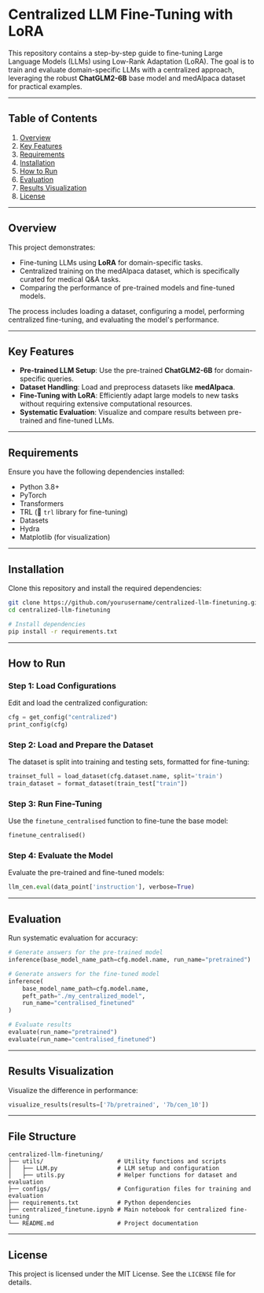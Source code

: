 # **Centralized LLM Fine-Tuning with LoRA**

This repository contains a step-by-step guide to fine-tuning Large Language Models (LLMs) using Low-Rank Adaptation (LoRA). The goal is to train and evaluate domain-specific LLMs with a centralized approach, leveraging the robust **ChatGLM2-6B** base model and medAlpaca dataset for practical examples.

---

## **Table of Contents**
1. [Overview](#overview)  
2. [Key Features](#key-features)  
3. [Requirements](#requirements)  
4. [Installation](#installation)  
5. [How to Run](#how-to-run)  
6. [Evaluation](#evaluation)  
7. [Results Visualization](#results-visualization)  
8. [License](#license)  

---

## **Overview**
This project demonstrates:
- Fine-tuning LLMs using **LoRA** for domain-specific tasks.  
- Centralized training on the medAlpaca dataset, which is specifically curated for medical Q&A tasks.  
- Comparing the performance of pre-trained models and fine-tuned models.  

The process includes loading a dataset, configuring a model, performing centralized fine-tuning, and evaluating the model's performance.

---

## **Key Features**
- **Pre-trained LLM Setup**: Use the pre-trained **ChatGLM2-6B** for domain-specific queries.  
- **Dataset Handling**: Load and preprocess datasets like **medAlpaca**.  
- **Fine-Tuning with LoRA**: Efficiently adapt large models to new tasks without requiring extensive computational resources.  
- **Systematic Evaluation**: Visualize and compare results between pre-trained and fine-tuned LLMs.  

---

## **Requirements**
Ensure you have the following dependencies installed:
- Python 3.8+
- PyTorch
- Transformers
- TRL (🤗 `trl` library for fine-tuning)
- Datasets
- Hydra
- Matplotlib (for visualization)

---

## **Installation**
Clone this repository and install the required dependencies:
```bash
git clone https://github.com/yourusername/centralized-llm-finetuning.git
cd centralized-llm-finetuning

# Install dependencies
pip install -r requirements.txt
```

---

## **How to Run**

### Step 1: Load Configurations  
Edit and load the centralized configuration:
```python
cfg = get_config("centralized")
print_config(cfg)
```

### Step 2: Load and Prepare the Dataset  
The dataset is split into training and testing sets, formatted for fine-tuning:
```python
trainset_full = load_dataset(cfg.dataset.name, split='train')
train_dataset = format_dataset(train_test["train"])
```

### Step 3: Run Fine-Tuning  
Use the `finetune_centralised` function to fine-tune the base model:
```python
finetune_centralised()
```

### Step 4: Evaluate the Model  
Evaluate the pre-trained and fine-tuned models:
```python
llm_cen.eval(data_point['instruction'], verbose=True)
```

---

## **Evaluation**
Run systematic evaluation for accuracy:
```python
# Generate answers for the pre-trained model
inference(base_model_name_path=cfg.model.name, run_name="pretrained")

# Generate answers for the fine-tuned model
inference(
    base_model_name_path=cfg.model.name,
    peft_path="./my_centralized_model",
    run_name="centralised_finetuned"
)

# Evaluate results
evaluate(run_name="pretrained")
evaluate(run_name="centralised_finetuned")
```

---

## **Results Visualization**
Visualize the difference in performance:
```python
visualize_results(results=['7b/pretrained', '7b/cen_10'])
```

---

## **File Structure**
```plaintext
centralized-llm-finetuning/
├── utils/                     # Utility functions and scripts
│   ├── LLM.py                 # LLM setup and configuration
│   ├── utils.py               # Helper functions for dataset and evaluation
├── configs/                   # Configuration files for training and evaluation
├── requirements.txt           # Python dependencies
├── centralized_finetune.ipynb # Main notebook for centralized fine-tuning
└── README.md                  # Project documentation
```

---

## **License**
This project is licensed under the MIT License. See the `LICENSE` file for details.

